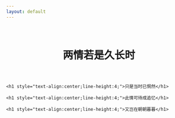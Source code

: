 ```yaml
---
layout: default
---
```

<div class="row">
  <div class="col-md-12 content">	
    <div class="about">
    </div>
	<h1 style="text-align:center;line-height:4;">两情若是久长时</h1>

	<h1 style="text-align:center;line-height:4;">只是当时已惘然</h1>

	<h1 style="text-align:center;line-height:4;">此情可待成追忆</h1>

	<h1 style="text-align:center;line-height:4;">又岂在朝朝暮暮</h1>


  </div>	
</div>

